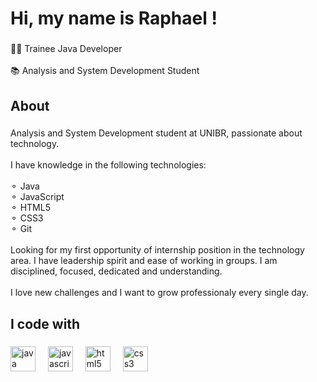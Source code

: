 <h1 align="left">Hi, my name is Raphael !</h1>

###

<p align="left">🧑‍💻 Trainee Java Developer <br><br>📚 Analysis and System Development Student</p>

###

<h2 align="left">About</h2>

###

<p align="left">Analysis and System Development student at UNIBR, passionate about technology.<br><br>I have knowledge in the following technologies: <br><br>⚬ Java<br>⚬ JavaScript<br>⚬ HTML5<br>⚬ CSS3<br>⚬ Git<br><br>Looking for my first opportunity of internship position in the  technology area. I have leadership spirit and ease of working in groups. I am  disciplined, focused, dedicated and understanding.<br><br>I love new challenges and I want to grow professionaly every single day.</p>

###

<h2 align="left">I code with</h2>

###

<div align="left">
  <img src="https://cdn.jsdelivr.net/gh/devicons/devicon/icons/java/java-original.svg" height="40" alt="java logo"  />
  <img width="12" />
  <img src="https://cdn.jsdelivr.net/gh/devicons/devicon/icons/javascript/javascript-original.svg" height="40" alt="javascript logo"  />
  <img width="12" />
  <img src="https://cdn.jsdelivr.net/gh/devicons/devicon/icons/html5/html5-original.svg" height="40" alt="html5 logo"  />
  <img width="12" />
  <img src="https://cdn.jsdelivr.net/gh/devicons/devicon/icons/css3/css3-original.svg" height="40" alt="css3 logo"  />
</div>

###
